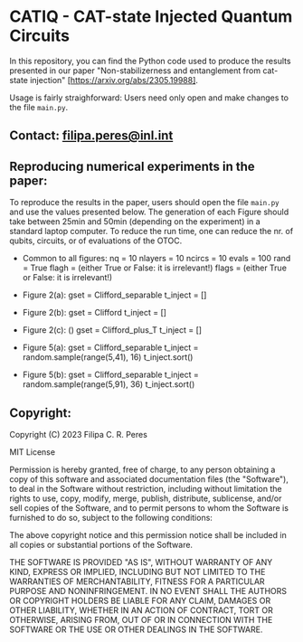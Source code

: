 # CATIQ - CAT-state Injected Quantum Circuits

In this repository, you can find the Python code used to produce the results
presented in our paper "Non-stabilizerness and entanglement from cat-state
injection" [https://arxiv.org/abs/2305.19988].

Usage is fairly straighforward: Users need only open and make changes to the
file `main.py`.

Contact: filipa.peres@inl.int
-------------------------------------------------------------------------------


## Reproducing numerical experiments in the paper:

To reproduce the results in the paper, users should open the file `main.py` and
use the values presented below. The generation of each Figure should take
between 25min and 50min (depending on the experiment) in a standard laptop
computer. To reduce the run time, one can reduce the nr. of qubits, circuits,
or of evaluations of the OTOC.


* Common to all figures:
nq = 10
nlayers = 10
ncircs = 10 
evals = 100
rand = True
flagh = (either True or False: it is irrelevant!)
flags = (either True or False: it is irrelevant!)


* Figure 2(a):
gset = Clifford_separable
t_inject = []


* Figure 2(b):
gset = Clifford
t_inject = []


* Figure 2(c): ()
gset = Clifford_plus_T
t_inject = []


* Figure 5(a):
gset = Clifford_separable
t_inject = random.sample(range(5,41), 16)
t_inject.sort()


* Figure 5(b):
gset = Clifford_separable
t_inject = random.sample(range(5,91), 36)
t_inject.sort()



## Copyright:

Copyright (C) 2023  Filipa C. R. Peres

MIT License

Permission is hereby granted, free of charge, to any person obtaining a copy
of this software and associated documentation files (the "Software"), to deal
in the Software without restriction, including without limitation the rights
to use, copy, modify, merge, publish, distribute, sublicense, and/or sell
copies of the Software, and to permit persons to whom the Software is
furnished to do so, subject to the following conditions:

The above copyright notice and this permission notice shall be included in all
copies or substantial portions of the Software.

THE SOFTWARE IS PROVIDED "AS IS", WITHOUT WARRANTY OF ANY KIND, EXPRESS OR
IMPLIED, INCLUDING BUT NOT LIMITED TO THE WARRANTIES OF MERCHANTABILITY,
FITNESS FOR A PARTICULAR PURPOSE AND NONINFRINGEMENT. IN NO EVENT SHALL THE
AUTHORS OR COPYRIGHT HOLDERS BE LIABLE FOR ANY CLAIM, DAMAGES OR OTHER
LIABILITY, WHETHER IN AN ACTION OF CONTRACT, TORT OR OTHERWISE, ARISING FROM,
OUT OF OR IN CONNECTION WITH THE SOFTWARE OR THE USE OR OTHER DEALINGS IN THE
SOFTWARE.